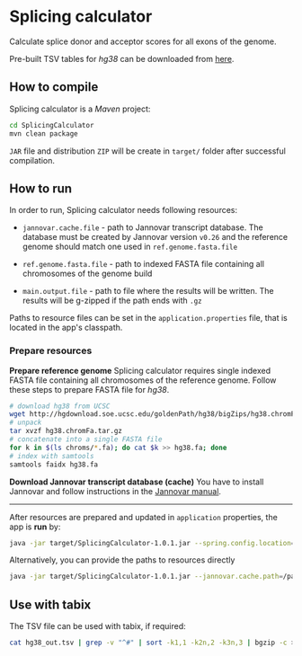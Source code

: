 # Splicing calculator
Calculate splice donor and acceptor scores for all exons of the genome.

Pre-built TSV tables for *hg38* can be downloaded from [here](https://s3-eu-west-1.amazonaws.com/danisd/SplicingCalculatorData.zip).

## How to compile

Splicing calculator is a *Maven* project:

```bash
cd SplicingCalculator
mvn clean package
```

`JAR` file and distribution `ZIP` will be create in `target/` folder after successful compilation.

## How to run
In order to run, Splicing calculator needs following resources:

- `jannovar.cache.file` - path to Jannovar transcript database. The database must be created by Jannovar version `v0.26` and the reference genome should match one used in `ref.genome.fasta.file`

- `ref.genome.fasta.file` - path to indexed FASTA file containing all chromosomes of the genome build

- `main.output.file` - path to file where the results will be written. The results will be g-zipped if the path ends with `.gz`

Paths to resource files can be set in the `application.properties` file, that is located in the app's classpath.

### Prepare resources

**Prepare reference genome**
Splicing calculator requires single indexed FASTA file containing all chromosomes of the reference genome. Follow these steps to prepare FASTA file for *hg38*.

```bash
# download hg38 from UCSC
wget http://hgdownload.soe.ucsc.edu/goldenPath/hg38/bigZips/hg38.chromFa.tar.gz
# unpack
tar xvzf hg38.chromFa.tar.gz
# concatenate into a single FASTA file
for k in $(ls chroms/*.fa); do cat $k >> hg38.fa; done
# index with samtools
samtools faidx hg38.fa
```

**Download Jannovar transcript database (cache)**
You have to install Jannovar and follow instructions in the [Jannovar manual](https://doc-openbio.readthedocs.io/projects/jannovar/en/v0.26/download.html).

------

After resources are prepared and updated in `application` properties, the app is **run** by:

```bash
java -jar target/SplicingCalculator-1.0.1.jar --spring.config.location=target/classes/application.properties calculate
```
Alternatively, you can provide the paths to resources directly

```bash
java -jar target/SplicingCalculator-1.0.1.jar --jannovar.cache.path=/path/to/cache.ser --ref.genome.fasta.file=/path/to/hg38.fa --main.output.file=hg38_out.tsv
```

## Use with tabix

The TSV file can be used with tabix, if required:

```bash
cat hg38_out.tsv | grep -v "^#" | sort -k1,1 -k2n,2 -k3n,3 | bgzip -c > hg38_out.tsv.gz && tabix -p bed hg38_out.tsv.gz
```


